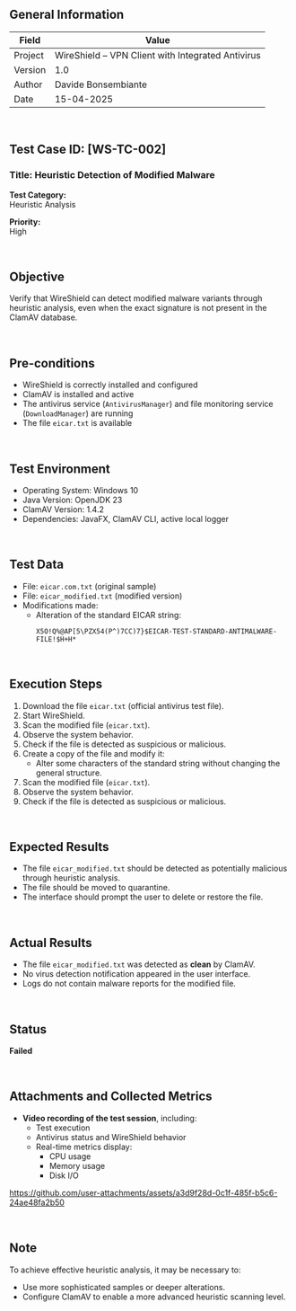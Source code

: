 ## General Information

| Field     | Value                                                    |
|-----------|----------------------------------------------------------|
| Project   | WireShield – VPN Client with Integrated Antivirus        |
| Version   | 1.0                                                      |
| Author    | Davide Bonsembiante                                      |
| Date      | 15-04-2025                                               |

&nbsp;

## Test Case ID: [WS-TC-002] 
### Title: Heuristic Detection of Modified Malware

**Test Category:**  
Heuristic Analysis

**Priority:**  
High

&nbsp;

## Objective  
Verify that WireShield can detect modified malware variants through heuristic analysis, even when the exact signature is not present in the ClamAV database.

&nbsp;

## Pre-conditions

- WireShield is correctly installed and configured  
- ClamAV is installed and active  
- The antivirus service (`AntivirusManager`) and file monitoring service (`DownloadManager`) are running  
- The file `eicar.txt` is available  

&nbsp;

## Test Environment

- Operating System: Windows 10  
- Java Version: OpenJDK 23  
- ClamAV Version: 1.4.2  
- Dependencies: JavaFX, ClamAV CLI, active local logger  

&nbsp;

## Test Data

- File: `eicar.com.txt` (original sample)  
- File: `eicar_modified.txt` (modified version)  
- Modifications made:  
  - Alteration of the standard EICAR string:  
    ```
    X5O!Q%@AP[5\PZX54(P^)7CC)7}$EICAR-TEST-STANDARD-ANTIMALWARE-FILE!$H+H*
    ```

&nbsp;

## Execution Steps

1. Download the file `eicar.txt` (official antivirus test file).  
2. Start WireShield.  
3. Scan the modified file (`eicar.txt`).  
4. Observe the system behavior.  
5. Check if the file is detected as suspicious or malicious.  
6. Create a copy of the file and modify it:  
   - Alter some characters of the standard string without changing the general structure.  
7. Scan the modified file (`eicar.txt`).  
8. Observe the system behavior.  
9. Check if the file is detected as suspicious or malicious.  

&nbsp;

## Expected Results

- The file `eicar_modified.txt` should be detected as potentially malicious through heuristic analysis.  
- The file should be moved to quarantine.  
- The interface should prompt the user to delete or restore the file.  

&nbsp;

## Actual Results

- The file `eicar_modified.txt` was detected as **clean** by ClamAV.  
- No virus detection notification appeared in the user interface.  
- Logs do not contain malware reports for the modified file.  

&nbsp;

## Status

**Failed**

&nbsp;

## Attachments and Collected Metrics

- **Video recording of the test session**, including:  
  - Test execution  
  - Antivirus status and WireShield behavior  
  - Real-time metrics display:  
    - CPU usage  
    - Memory usage  
    - Disk I/O

https://github.com/user-attachments/assets/a3d9f28d-0c1f-485f-b5c6-24ae48fa2b50


&nbsp;

## Note  
To achieve effective heuristic analysis, it may be necessary to:  
- Use more sophisticated samples or deeper alterations.  
- Configure ClamAV to enable a more advanced heuristic scanning level.  
